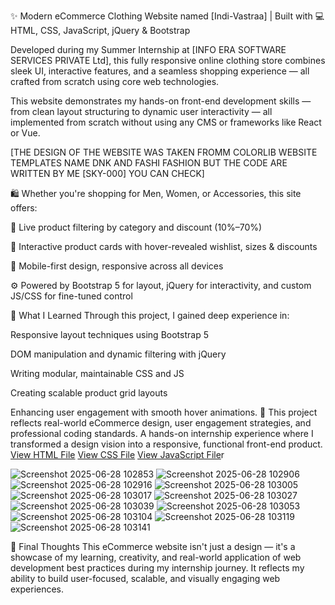 ✨ Modern eCommerce Clothing Website named [Indi-Vastraa] | Built with 💻 HTML, CSS, JavaScript, jQuery & Bootstrap 

Developed during my Summer Internship at [INFO ERA SOFTWARE SERVICES PRIVATE Ltd], this fully responsive online clothing store combines sleek UI, interactive features, and a seamless shopping experience — all crafted from scratch using core web technologies.

This website demonstrates my hands-on front-end development skills — from clean layout structuring to dynamic user interactivity — all implemented from scratch without using any CMS or frameworks like React or Vue.

[THE DESIGN OF THE WEBSITE WAS TAKEN FROMM COLORLIB WEBSITE TEMPLATES NAME DNK AND FASHI FASHION BUT THE CODE ARE WRITTEN BY ME [SKY-000] YOU CAN CHECK]

🛍️ Whether you're shopping for Men, Women, or Accessories, this site offers:

🔄 Live product filtering by category and discount (10%–70%)

🎯 Interactive product cards with hover-revealed wishlist, sizes & discounts

📱 Mobile-first design, responsive across all devices

⚙️ Powered by Bootstrap 5 for layout, jQuery for interactivity, and custom JS/CSS for fine-tuned control

🌟 What I Learned
Through this project, I gained deep experience in:

Responsive layout techniques using Bootstrap 5

DOM manipulation and dynamic filtering with jQuery

Writing modular, maintainable CSS and JS

Creating scalable product grid layouts

Enhancing user engagement with smooth hover animations.
🌟 This project reflects real-world eCommerce design, user engagement strategies, and professional coding standards. A hands-on internship experience where I transformed a design vision into a responsive, functional front-end product.
[View HTML File](./index.html)
[View CSS File](./css/style.css)
[View JavaScript File](./js/script.js)r

![Screenshot 2025-06-28 102853](https://github.com/user-attachments/assets/4c0b9b05-26b1-4d13-800a-d3ab1f076afe)
![Screenshot 2025-06-28 102906](https://github.com/user-attachments/assets/972fb0dc-bcc9-4ae0-b596-6f8202416b6b)
![Screenshot 2025-06-28 102916](https://github.com/user-attachments/assets/375eb261-5caa-48b5-94be-fc2362d8d002)
![Screenshot 2025-06-28 103005](https://github.com/user-attachments/assets/7b2abca7-cd0f-451e-b2da-a7ff9099db90)
![Screenshot 2025-06-28 103017](https://github.com/user-attachments/assets/46db6233-e197-46a5-b0e3-86e1e5a088de)
![Screenshot 2025-06-28 103027](https://github.com/user-attachments/assets/a85b0404-06a2-4ca4-b2bb-3557ea1003ba)
![Screenshot 2025-06-28 103039](https://github.com/user-attachments/assets/16541610-7708-4dec-ab6b-35d31c6a5956)
![Screenshot 2025-06-28 103053](https://github.com/user-attachments/assets/3b09cc13-a4f7-460e-9780-030d5f259831)
![Screenshot 2025-06-28 103104](https://github.com/user-attachments/assets/bc7f5109-e6c1-4e37-be04-df32a4e3ca51)
![Screenshot 2025-06-28 103119](https://github.com/user-attachments/assets/c744996e-708f-4ac7-b8d2-7c4fff1f6b75)
![Screenshot 2025-06-28 103141](https://github.com/user-attachments/assets/8b11ea42-1fc0-445d-a631-87a99e2a9d78)

🧠 Final Thoughts
This eCommerce website isn't just a design — it's a showcase of my learning, creativity, and real-world application of web development best practices during my internship journey. It reflects my ability to build user-focused, scalable, and visually engaging web experiences.






